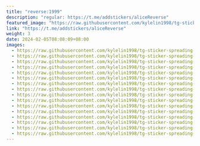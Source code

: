 ```yaml
---
title: "reverse:1999"
description: "regular: https://t.me/addstickers/aliceReverse"
featured_image: "https://raw.githubusercontent.com/kylelin1998/tg-sticker-spreading-worldwide-images/main/img/3cb0e79b-3c9a-4fd3-a645-ee3a53e66438.jpg"
link: "https://t.me/addstickers/aliceReverse"
weight: 3
date: 2024-02-05T08:08:09+08:00
images:
  - https://raw.githubusercontent.com/kylelin1998/tg-sticker-spreading-worldwide-images/main/img/3cb0e79b-3c9a-4fd3-a645-ee3a53e66438.jpg
  - https://raw.githubusercontent.com/kylelin1998/tg-sticker-spreading-worldwide-images/main/img/5c371799-2a98-4aad-9a5a-d20a7f79cb12.jpg
  - https://raw.githubusercontent.com/kylelin1998/tg-sticker-spreading-worldwide-images/main/img/8b5ee515-df24-4fe7-a891-56fc9762ffc5.jpg
  - https://raw.githubusercontent.com/kylelin1998/tg-sticker-spreading-worldwide-images/main/img/b4023093-152c-4afd-b738-f4de2900e64b.jpg
  - https://raw.githubusercontent.com/kylelin1998/tg-sticker-spreading-worldwide-images/main/img/b6dbf8a3-81ef-40fa-81b8-2c609868abca.jpg
  - https://raw.githubusercontent.com/kylelin1998/tg-sticker-spreading-worldwide-images/main/img/d82a9855-5cd6-4892-a383-5f6cd522b488.jpg
  - https://raw.githubusercontent.com/kylelin1998/tg-sticker-spreading-worldwide-images/main/img/03edeb1b-9b09-478c-8bf7-b61a9a83ae99.jpg
  - https://raw.githubusercontent.com/kylelin1998/tg-sticker-spreading-worldwide-images/main/img/868909b2-932d-4e6c-ac09-92b5793b5ee2.jpg
  - https://raw.githubusercontent.com/kylelin1998/tg-sticker-spreading-worldwide-images/main/img/03c61147-81c6-4c09-b0ac-f4661862ce96.jpg
  - https://raw.githubusercontent.com/kylelin1998/tg-sticker-spreading-worldwide-images/main/img/245af4d7-bc0e-4733-9453-1d87a0e9dbc1.jpg
  - https://raw.githubusercontent.com/kylelin1998/tg-sticker-spreading-worldwide-images/main/img/b73df053-04c9-4fcc-a9a9-6bc6c8885c9e.jpg
  - https://raw.githubusercontent.com/kylelin1998/tg-sticker-spreading-worldwide-images/main/img/2fe68858-a080-4bfb-85b0-4dc9d929f5f8.jpg
  - https://raw.githubusercontent.com/kylelin1998/tg-sticker-spreading-worldwide-images/main/img/167d31de-b86d-48c5-b920-47c07628935b.jpg
  - https://raw.githubusercontent.com/kylelin1998/tg-sticker-spreading-worldwide-images/main/img/4c6f3d8e-6760-41bd-9a9c-d39c55d44c62.jpg
  - https://raw.githubusercontent.com/kylelin1998/tg-sticker-spreading-worldwide-images/main/img/2c3492f2-ab05-4755-8a77-217fc7c8a45c.jpg
  - https://raw.githubusercontent.com/kylelin1998/tg-sticker-spreading-worldwide-images/main/img/501b52ea-bba5-4793-9ed3-f1567bd5a88e.jpg
---
```

